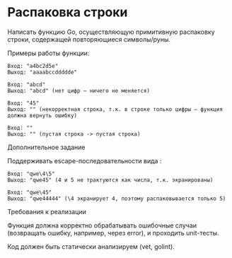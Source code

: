 # Распаковка строки

Написать функцию Go, осуществляющую примитивную распаковку строки, содержащей повторяющиеся символы/руны.

Примеры работы функции:

    Вход: "a4bc2d5e"
    Выход: "aaaabccddddde"

    Вход: "abcd"
    Выход: "abcd" (нет цифр — ничего не меняется)

    Вход: "45"
    Выход: "" (некорректная строка, т.к. в строке только цифры — функция должна вернуть ошибку)

    Вход: ""
    Выход: "" (пустая строка -> пустая строка)

Дополнительное задание

Поддерживать escape-последовательности вида \:

    Вход: "qwe\4\5"
    Выход: "qwe45" (4 и 5 не трактуются как числа, т.к. экранированы)

    Вход: "qwe\45"
    Выход: "qwe44444" (\4 экранирует 4, поэтому распаковывается только 5)

Требования к реализации

Функция должна корректно обрабатывать ошибочные случаи (возвращать ошибку, например, через error), и проходить unit-тесты.

Код должен быть статически анализируем (vet, golint).
